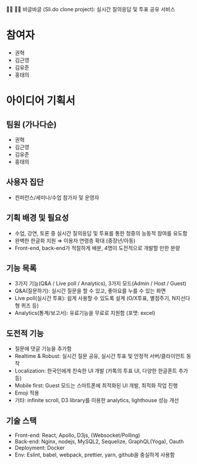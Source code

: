 🙋‍♀️ 🙋‍♂️  바글바글 (Sli.do clone project): 실시간 질의응답 및 투표 공유 서비스

# 참여자 
* 권혁 
* 김근영
* 김유준
* 홍태의

# 아이디어 기획서
## 팀원 (가나다순)
- 권혁
- 김근영
- 김유준
- 홍태의
## 사용자 집단
-	컨퍼런스/세미나/수업 참가자 및 운영자

## 기획 배경 및 필요성
-	수업, 강연, 토론 중 실시간 질의응답 및 투표를 통한 청중의 능동적 참여를 유도함
-	완벽한 한글화 지원 ⇒ 이용자 연령층 확대 (중장년/아동)
-	Front-end, back-end가 적절하게 배분, 4명이 도전적으로 개발할 만한 분량

## 기능 목록
-	3가지 기능(Q&A / Live poll / Analytics), 3가지 모드(Admin / Host / Guest)
-	Q&A(질문하기): 실시간 질문을 할 수 있고, 좋아요를 누를 수 있는 화면
-	Live poll(실시간 투표): 쉽게 사용할 수 있도록 설계 (O/X투표, 별점주기, N지선다형 퀴즈 등)
-	Analytics(통계/보고서): 유료기능을 무료로 지원함 (포맷: excel)

## 도전적 기능
-	질문에 댓글 기능을 추가함
- Realtime & Robust: 실시간 질문 공유, 실시간 투표 및 안정적 서버/클라이언트 동작
-	Localization: 한국인에게 친숙한 UI 개발 (카톡의 투표 UI, 다양한 한글폰트 추가 등)
-	Mobile first: Guest 모드는 스마트폰에 최적화된 UI 개발, 최적화 작업 진행
-	Emoji 적용
-	기타: infinite scroll, D3 library를 이용한 analytics, lighthouse 성능 개선

## 기술 스택
-	Front-end: React, Apollo, D3js, (Websocket/Polling)
-	Back-end: Nginx, nodejs, MySQL2, Sequelize, GraphQL(Yoga), Oauth
-	Deployment: Docker
-	Env: Eslint, babel, webpack, prettier, yarn, github을 충실하게 사용함

